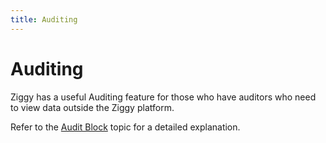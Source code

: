 ```yaml
---
title: Auditing
---
```


# Auditing

Ziggy has a useful Auditing feature for those who have auditors who need to view data outside the Ziggy platform.

Refer to the [Audit Block](user-guide/block-types/utility/audit.md) topic for a detailed explanation.